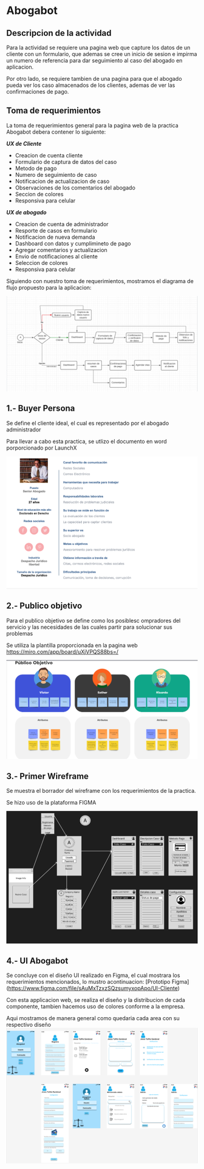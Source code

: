 # Abogabot

## Descripcion de la actividad

Para la actividad se requiere una pagina web que capture los datos de un cliente con un formulario, que ademas se cree un inicio de sesion e impirma un numero de referencia para dar seguimiento al caso del abogado en aplicacion.

Por otro lado, se requiere tambien de una pagina para que el abogado pueda ver los caso almacenados de los clientes, ademas de ver las confirmaciones de pago.

## **Toma de requerimientos**

La toma de requerimientos general para la pagina web de la practica Abogabot debera contener lo siguiente:

**_UX de Cliente_**

- Creacion de cuenta cliente
- Formulario de captura de datos del caso
- Metodo de pago
- Numero de seguimiento de caso
- Notificacion de actualizacion de caso
- Observaciones de los comentarios del abogado
- Seccion de colores
- Responsiva para celular

**_UX de abogado_**

- Creacion de cuenta de administrador
- Resporte de casos en formulario
- Notificacion de nueva demanda
- Dashboard con datos y cumplimineto de pago
- Agregar comentarios y actualizacion
- Envio de notificaciones al cliente
- Seleccion de colores
- Responsiva para celular

Siguiendo con nuestro toma de requerimientos, mostramos el diagrama de flujo propuesto para la aplicacion:

![Diagrama de flujo](./imagenes/diagrama-flujo-abogabot.png)

## **1.- Buyer Persona**

Se define el cliente ideal, el cual es representado por el abogado administrador

Para llevar a cabo esta practica, se utlizo el documento en word porporcionado por LaunchX

![Buyer persona](./imagenes/buyer-persona.png)

## **2.- Publico objetivo**

Para el publico objetivo se define como los posiblesc ompradores del servicio y las necesidades de las cuales partir para solucionar sus problemas

Se utiliza la plantilla proporcionada en la pagina web https://miro.com/app/board/uXjVPQS88bs=/

![Publico objetivo](./imagenes/publico_objetivo.png)

## **3.- Primer Wireframe**

Se muestra el borrador del wireframe con los requerimientos de la practica.

Se hizo uso de la plataforma FIGMA

![Borrador Wireframe](./imagenes/wireframe.png)

## **4.- UI Abogabot**

Se concluye con el diseño UI realizado en Figma, el cual mostrara los requerimientos mencionados, lo mustro acontinuacion: [Prototipo Figma] (https://www.figma.com/file/sAuMxTzxzSQzsumyxopApo/UI-Cliente)

Con esta applicacion web, se realiza el diseño y la distribucion de cada componente, tambien hacemos uso de colores conforme a la empresa.

Aqui mostramos de manera general como quedaria cada area con su respectivo diseño
![Diseño de prototipo](./imagenes/UI-cliente.png)
